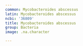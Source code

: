 ```yaml
---
common: Mycobacteroides abscessus
latin: Mycobacteroides abscessus
ncbi: '36809'
title: Mycobacteroides abscessus
group: Bacteria
image: .na.character

---
```

